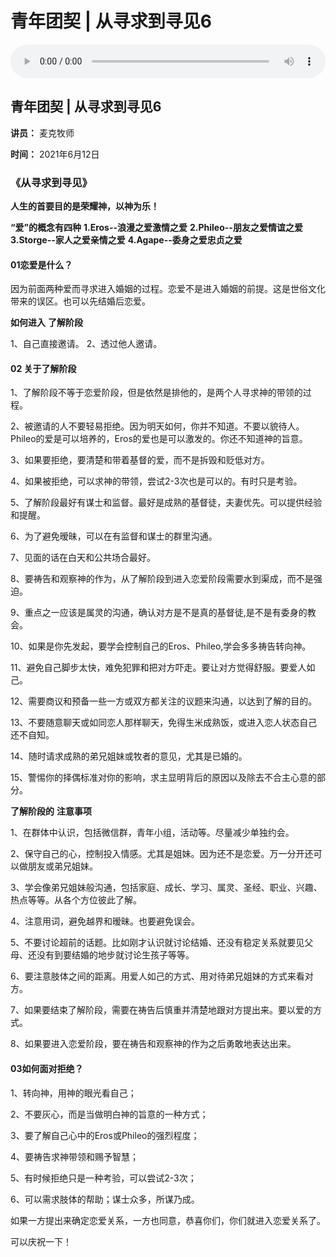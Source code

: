 # 青年团契 | 从寻求到寻见6

<audio style="width: 100%;" preload="false" controls controlslist="nodownload"><source src="http://file.simai.life/audio/mp3/2021/dantuan_6_210612.mp3" type="audio/mpeg">Your browser does not support the audio element.</audio>


## 青年团契 | 从寻求到寻见6

**讲员：** 麦克牧师

**时间：** 2021年6月12日

### 《从寻求到寻见》

**人生的首要目的是荣耀神，以神为乐！**

**“爱”的概念有四种**
**1.Eros--浪漫之爱激情之爱**
**2.Phileo--朋友之爱情谊之爱**
**3.Storge--家人之爱亲情之爱**
**4.Agape--委身之爱忠贞之爱**



#### 01恋爱是什么？

因为前面两种爱而寻求进入婚姻的过程。恋爱不是进入婚姻的前提。这是世俗文化带来的误区。也可以先结婚后恋爱。

**如何进入**
**了解阶段**

1、自己直接邀请。
2、透过他人邀请。



#### 02 关于了解阶段

1、了解阶段不等于恋爱阶段，但是依然是排他的，是两个人寻求神的带领的过程。

2、被邀请的人不要轻易拒绝。因为明天如何，你并不知道。不要以貌待人。Phileo的爱是可以培养的，Eros的爱也是可以激发的。你还不知道神的旨意。

3、如果要拒绝，要清楚和带着基督的爱，而不是拆毁和贬低对方。

4、如果被拒绝，可以求神的带领，尝试2-3次也是可以的。有时只是考验。

5、了解阶段最好有谋士和监督。最好是成熟的基督徒，夫妻优先。可以提供经验和提醒。

6、为了避免暧昧，可以在有监督和谋士的群里沟通。

7、见面的话在白天和公共场合最好。

8、要祷告和观察神的作为，从了解阶段到进入恋爱阶段需要水到渠成，而不是强迫。

9、重点之一应该是属灵的沟通，确认对方是不是真的基督徒,是不是有委身的教会。

10、如果是你先发起，要学会控制自己的Eros、Phileo,学会多多祷告转向神。

11、避免自己脚步太快，难免犯罪和把对方吓走。要让对方觉得舒服。要爱人如己。

12、需要商议和预备一些一方或双方都关注的议题来沟通，以达到了解的目的。

13、不要随意聊天或如同恋人那样聊天，免得生米成熟饭，或进入恋人状态自己还不自知。

14、随时请求成熟的弟兄姐妹或牧者的意见，尤其是已婚的。

15、警惕你的择偶标准对你的影响，求主显明背后的原因以及除去不合主心意的部分。

 

**了解阶段的**
**注意事项**

1、在群体中认识，包括微信群，青年小组，活动等。尽量减少单独约会。

2、保守自己的心，控制投入情感。尤其是姐妹。因为还不是恋爱。万一分开还可以做朋友或弟兄姐妹。

3、学会像弟兄姐妹般沟通，包括家庭、成长、学习、属灵、圣经、职业、兴趣、热点等等。从各个方位彼此了解。

4、注意用词，避免越界和暧昧。也要避免误会。

5、不要讨论超前的话题。比如刚才认识就讨论结婚、还没有稳定关系就要见父母、还没有到要结婚的地步就讨论生孩子等等。

6、要注意肢体之间的距离。用爱人如己的方式、用对待弟兄姐妹的方式来看对方。

7、如果要结束了解阶段，需要在祷告后慎重并清楚地跟对方提出来。要以爱的方式。

8、如果要进入恋爱阶段，要在祷告和观察神的作为之后勇敢地表达出来。

 

#### 03如何面对拒绝？

1、转向神，用神的眼光看自己；

2、不要灰心，而是当做明白神的旨意的一种方式；

3、要了解自己心中的Eros或Phileo的强烈程度；

4、要祷告求神带领和赐予智慧；

5、有时候拒绝只是一种考验，可以尝试2-3次；

6、可以需求肢体的帮助；谋士众多，所谋乃成。

 

如果一方提出来确定恋爱关系，一方也同意，恭喜你们，你们就进入恋爱关系了。

可以庆祝一下！
